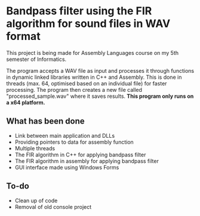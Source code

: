 # Bandpass filter using the FIR algorithm for sound files in WAV format
This project is being made for Assembly Languages course on my 5th semester of Informatics.

The program accepts a WAV file as input and processes it through functions in dynamic linked libraries written in C++ and Assembly. This is done in threads (max. 64, optimised based on an individual file) for faster processing. The program then creates a new file called "processed_sample.wav" where it saves results. **This program only runs on a x64 platform.**

## What has been done
- Link between main application and DLLs
- Providing pointers to data for assembly function
- Multiple threads
- The FIR algorithm in C++ for applying bandpass filter
- The FIR algorithm in assembly for applying bandpass filter
- GUI interface made using Windows Forms

## To-do
- Clean up of code
- Removal of old console project
